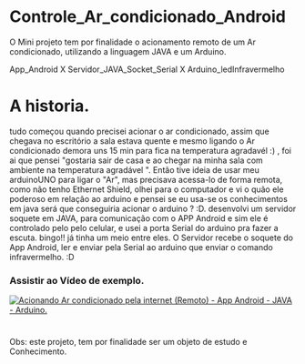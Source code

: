 # Controle_Ar_condicionado_Android
O Mini projeto tem por finalidade o acionamento remoto de um Ar condicionado, utilizando a linguagem JAVA e um Arduino.

App_Android X Servidor_JAVA_Socket_Serial X Arduino_ledInfravermelho

# A historia.
tudo começou quando precisei acionar o ar condicionado, assim que chegava no escritório a sala estava quente e mesmo ligando o Ar condicionado demora uns 15 min para fica na temperatura agradavél :) , foi ai que pensei "gostaria sair de casa e ao chegar na minha sala com ambiente na temperatura agradável ". Então tive ideia de usar meu arduinoUNO para ligar o "Ar", mas precisava acessa-lo de forma remota, como não tenho Ethernet Shield, olhei para o computador e vi o quão ele poderoso em relação ao arduino e pensei se eu usa-se os conhecimentos em java será que conseguiria acionar o arduino ?  :D.
desenvolvi um servidor soquete em JAVA, para comunicação com o APP Android e sim ele é controlado pelo pelo celular, e usei a porta Serial do arduino pra fazer a escuta. bingo!!
já tinha um meio entre eles. 
O Servidor recebe o soquete do App Android, ler e enviar pela Serial ao arduino que enviar o comando infravermelho. :D

### Assistir ao Vídeo de exemplo.
[![Acionando Ar condicionado pela internet (Remoto) - App Android - JAVA - Arduino.](http://img.youtube.com/vi/Zf3eASwBFTs/0.jpg)](http://www.youtube.com/watch?v=Zf3eASwBFTs "Clique para Assistir")
#
Obs: este projeto, tem por finalidade ser um objeto de estudo e Conhecimento.
